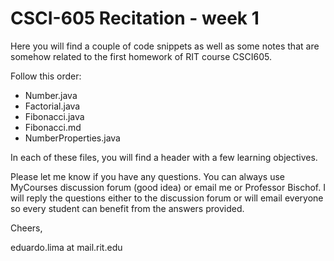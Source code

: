# CSCI-605 Recitation - week 1 

Here you will find a couple of code snippets as well
as some notes that are somehow related to the first
homework of RIT course CSCI605. 

Follow this order:
- Number.java
- Factorial.java
- Fibonacci.java
- Fibonacci.md
- NumberProperties.java

In each of these files, you will find a header with a
few learning objectives.

Please let me know if you have any questions. You can
always use MyCourses discussion forum (good idea) or
email me or Professor Bischof. I will reply the questions
either to the discussion forum or will email everyone so
every student can benefit from the answers provided.


Cheers,

eduardo.lima at mail.rit.edu